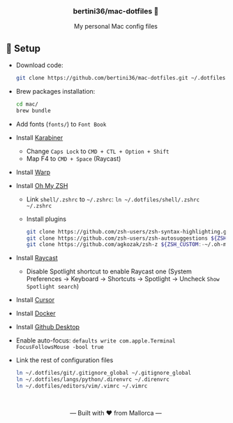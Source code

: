 <h3 align="center">
    bertini36/mac-dotfiles 
</h3>
<p align="center">
My personal Mac config files
</p>

## 🚀 Setup

- Download code:

    ```bash
    git clone https://github.com/bertini36/mac-dotfiles.git ~/.dotfiles/
    ```

- Brew packages installation:

    ```bash
    cd mac/
    brew bundle
    ```

- Add fonts (`fonts/`) to `Font Book`
- Install [Karabiner](https://karabiner-elements.pqrs.org/)
  - Change `Caps Lock` to `CMD + CTL + Option + Shift`
  - Map F4 to `CMD + Space` (Raycast)
- Install [Warp](https://www.warp.dev/)
- Install [Oh My ZSH](https://ohmyz.sh/)
  * Link `shell/.zshrc` to `~/.zshrc`: `ln ~/.dotfiles/shell/.zshrc ~/.zshrc`
  * Install plugins

    ```bash
    git clone https://github.com/zsh-users/zsh-syntax-highlighting.git ${ZSH_CUSTOM:-~/.oh-my-zsh/custom}/plugins/zsh-syntax-highlighting
    git clone https://github.com/zsh-users/zsh-autosuggestions ${ZSH_CUSTOM:-~/.oh-my-zsh/custom}/plugins/zsh-autosuggestions
    git clone https://github.com/agkozak/zsh-z ${ZSH_CUSTOM:-~/.oh-my-zsh/custom}/plugins/zsh-z
    ```

- Install [Raycast](https://www.raycast.com/)
  * Disable Spotlight shortcut to enable Raycast one (System Preferences -> Keyboard -> Shortcuts -> Spotlight -> Uncheck `Show Spotlight search`)
- Install [Cursor](hhttps://www.cursor.com/)
- Install [Docker](https://docs.docker.com/desktop/install/mac-install/)
- Install [Github Desktop](https://desktop.github.com/)
- Enable auto-focus: `defaults write com.apple.Terminal FocusFollowsMouse -bool true`
- Link the rest of configuration files

  ```bash
  ln ~/.dotfiles/git/.gitignore_global ~/.gitignore_global
  ln ~/.dotfiles/langs/python/.direnvrc ~/.direnvrc
  ln ~/.dotfiles/editors/vim/.vimrc ~/.vimrc
  ```
  
<br />
<p align="center">&mdash; Built with ❤️ from Mallorca &mdash;</p>